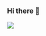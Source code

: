 ### Hi there 👋
<a href="https://www.notion.so/Heekyoung-f148fa9e02ee4d379538f000b9dc4d20" target="_blank"><img src="https://img.shields.io/badge/Notion-000000?style=plastic&logo=appveyor&logo=Notion&logoColor=#ffffff"/></a>

<!--
**HKLeeeee/HKLeeeee** is a ✨ _special_ ✨ repository because its `README.md` (this file) appears on your GitHub profile.

Here are some ideas to get you started:

- 🔭 I’m currently working on ...
- 🌱 I’m currently learning ...
- 👯 I’m looking to collaborate on ...
- 🤔 I’m looking for help with ...
- 💬 Ask me about ...
- 📫 How to reach me: ...
- 😄 Pronouns: ...
- ⚡ Fun fact: ...
-->
